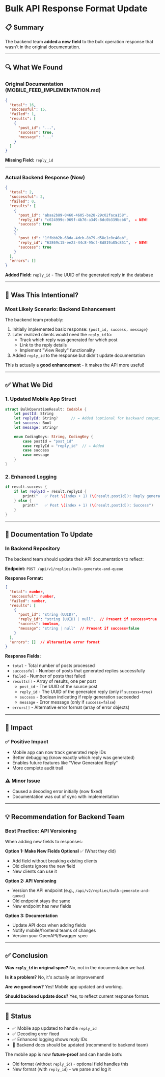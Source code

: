# Bulk API Response Format Update

## 📋 Summary

The backend team **added a new field** to the bulk operation response that wasn't in the original documentation.

---

## 🔍 What We Found

### Original Documentation (MOBILE_FEED_IMPLEMENTATION.md)
```json
{
  "total": 16,
  "successful": 15,
  "failed": 1,
  "results": [
    {
      "post_id": "...",
      "success": true,
      "message": "..."
    }
  ]
}
```

**Missing Field:** `reply_id`

---

### Actual Backend Response (Now)
```json
{
  "total": 2,
  "successful": 2,
  "failed": 0,
  "results": [
    {
      "post_id": "abaa2b89-0460-4605-be28-29c02faca158",
      "reply_id": "c024999c-969f-4b76-a349-8dc0b339bcb6",  ← NEW!
      "success": true
    },
    {
      "post_id": "1ffbbb2b-68da-4dcb-8b79-d58e1c0c40ab",
      "reply_id": "63869c15-ee23-44c8-95cf-8d819a85c851",  ← NEW!
      "success": true
    }
  ],
  "errors": []
}
```

**Added Field:** `reply_id` - The UUID of the generated reply in the database

---

## 🤔 Was This Intentional?

### Most Likely Scenario: Backend Enhancement

The backend team probably:
1. Initially implemented basic response: `{post_id, success, message}`
2. Later realized clients would need the `reply_id` to:
   - Track which reply was generated for which post
   - Link to the reply details
   - Implement "View Reply" functionality
3. Added `reply_id` to the response but didn't update documentation

This is actually a **good enhancement** - it makes the API more useful!

---

## ✅ What We Did

### 1. Updated Mobile App Struct
```swift
struct BulkOperationResult: Codable {
    let postId: String
    let replyId: String?      // ← Added (optional for backward compatibility)
    let success: Bool
    let message: String?
    
    enum CodingKeys: String, CodingKey {
        case postId = "post_id"
        case replyId = "reply_id"  // ← Added
        case success
        case message
    }
}
```

### 2. Enhanced Logging
```swift
if result.success {
    if let replyId = result.replyId {
        print("   ✅ Post \(index + 1) (\(result.postId)): Reply generated! ID: \(replyId)")
    } else {
        print("   ✅ Post \(index + 1) (\(result.postId)): Success")
    }
}
```

---

## 📝 Documentation To Update

### In Backend Repository

The backend team should update their API documentation to reflect:

**Endpoint:** `POST /api/v1/replies/bulk-generate-and-queue`

**Response Format:**
```json
{
  "total": number,
  "successful": number,
  "failed": number,
  "results": [
    {
      "post_id": "string (UUID)",
      "reply_id": "string (UUID) | null",  // Present if success=true
      "success": boolean,
      "message": "string | null"  // Present if success=false
    }
  ],
  "errors": []  // Alternative error format
}
```

**Response Fields:**
- `total` - Total number of posts processed
- `successful` - Number of posts that generated replies successfully
- `failed` - Number of posts that failed
- `results[]` - Array of results, one per post
  - `post_id` - The UUID of the source post
  - `reply_id` - The UUID of the generated reply (only if `success=true`)
  - `success` - Boolean indicating if reply generation succeeded
  - `message` - Error message (only if `success=false`)
- `errors[]` - Alternative error format (array of error objects)

---

## 🎯 Impact

### ✅ Positive Impact
- Mobile app can now track generated reply IDs
- Better debugging (know exactly which reply was generated)
- Enables future features like "View Generated Reply"
- More complete audit trail

### ⚠️ Minor Issue
- Caused a decoding error initially (now fixed)
- Documentation was out of sync with implementation

---

## 💡 Recommendation for Backend Team

### Best Practice: API Versioning

When adding new fields to responses:

**Option 1: Make New Fields Optional** ✅ (What they did)
- Add field without breaking existing clients
- Old clients ignore the new field
- New clients can use it

**Option 2: API Versioning**
- Version the API endpoint (e.g., `/api/v2/replies/bulk-generate-and-queue`)
- Old endpoint stays the same
- New endpoint has new fields

**Option 3: Documentation**
- Update API docs when adding fields
- Notify mobile/frontend teams of changes
- Version your OpenAPI/Swagger spec

---

## ✅ Conclusion

**Was `reply_id` in original spec?** No, not in the documentation we had.

**Is it a problem?** No, it's actually an improvement!

**Are we good now?** Yes! Mobile app updated and working.

**Should backend update docs?** Yes, to reflect current response format.

---

## 🚀 Status

- ✅ Mobile app updated to handle `reply_id`
- ✅ Decoding error fixed
- ✅ Enhanced logging shows reply IDs
- 📝 Backend docs should be updated (recommend to backend team)

The mobile app is now **future-proof** and can handle both:
- Old format (without `reply_id`) - optional field handles this
- New format (with `reply_id`) - we parse and log it

